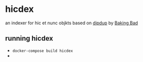 # hicdex

an indexer for hic et nunc objkts based on [dipdup](https://dipdup.net/) by [Baking Bad](https://baking-bad.org/)

## running hicdex

- `docker-compose build hicdex`
- 
